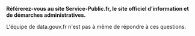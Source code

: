 **Référerez-vous au site Service-Public.fr, le site officiel d’information et de démarches administratives.**

L'équipe de data.gouv.fr n'est pas à même de répondre à ces questions.
